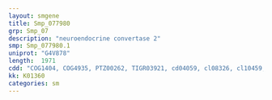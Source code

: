 ```yaml
---
layout: smgene
title: Smp_077980
grp: Smp_07
description: "neuroendocrine convertase 2"
smp: Smp_077980.1
uniprot: "G4V878"
length:  1971
cdd: "COG1404, COG4935, PTZ00262, TIGR03921, cd04059, cl08326, cl10459, pfam00082, pfam01483"
kk: K01360
categories: sm
---
```

